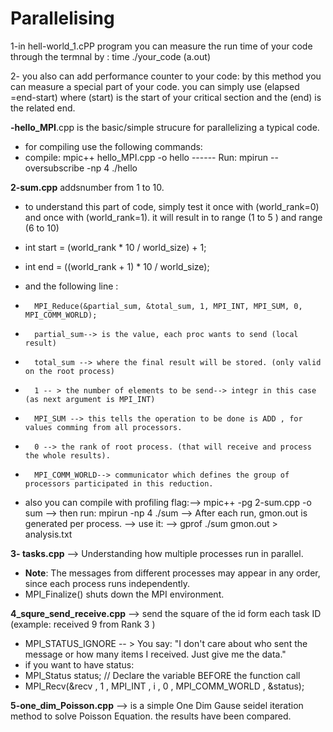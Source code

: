 # Parallelising
1-in hell-world_1.cPP program you can measure the run time of your code through the termnal by : time ./your_code (a.out)

2- you also can add performance counter to your code:
by this method you can measure a special part of your code.
you can simply use (elapsed =end-start) where (start)
is the start of your critical section and the (end) is the related end.


**-hello_MPI**.cpp is the basic/simple strucure for parallelizing a typical code.
* for compiling use the following commands:
* compile: mpic++ hello_MPI.cpp -o hello ------ Run: mpirun --oversubscribe -np 4 ./hello

**2-sum.cpp** addsnumber from 1 to 10.
* to understand this part of code, simply test it once with (world_rank=0) and once with (world_rank=1). it will result in to range (1 to 5 ) and range (6 to 10)
*   int start = (world_rank * 10 / world_size) + 1;
*   int end = ((world_rank + 1) * 10 / world_size);

*   and the following line :
*       MPI_Reduce(&partial_sum, &total_sum, 1, MPI_INT, MPI_SUM, 0, MPI_COMM_WORLD);
*       partial_sum--> is the value, each proc wants to send (local result)
*       total_sum --> where the final result will be stored. (only valid on the root process)
*       1 -- > the number of elements to be send--> integr in this case (as next argument is MPI_INT)
*       MPI_SUM --> this tells the operation to be done is ADD , for values comming from all processors.
*       0 --> the rank of root process. (that will receive and process the whole results).
*       MPI_COMM_WORLD--> communicator which defines the group of processors participated in this reduction.

* also you can compile with profiling flag:-->  mpic++ -pg 2-sum.cpp -o sum --> then run: mpirun -np 4 ./sum
 --> After each run, gmon.out is generated per process. --> use it: --> gprof ./sum gmon.out > analysis.txt





**3- tasks.cpp** -->  Understanding how multiple processes run in parallel.
* **Note**: The messages from different processes may appear in any order, since each process runs independently.
* MPI_Finalize() shuts down the MPI environment.

**4_squre_send_receive.cpp** --> send the square of the id form each task ID (example: received 9 from Rank 3 ) 
* MPI_STATUS_IGNORE -- > You say: "I don't care about who sent the message or how many items I received. Just give me the data."
* if you want to have status:
*  MPI_Status status; // Declare the variable BEFORE the function call
*  MPI_Recv(&recv , 1 , MPI_INT , i , 0 , MPI_COMM_WORLD , &status);

**5-one_dim_Poisson.cpp** --> is a simple One Dim Gause seidel iteration method to solve Poisson Equation. the results have been compared.




